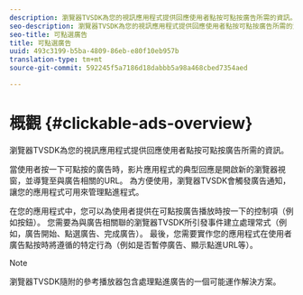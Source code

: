 ```yaml
---
description: 瀏覽器TVSDK為您的視訊應用程式提供回應使用者點按可點按廣告所需的資訊。
seo-description: 瀏覽器TVSDK為您的視訊應用程式提供回應使用者點按可點按廣告所需的資訊。
seo-title: 可點選廣告
title: 可點選廣告
uuid: 493c3199-b5ba-4809-86eb-e80f10eb957b
translation-type: tm+mt
source-git-commit: 592245f5a7186d18dabbb5a98a468cbed7354aed

---
```



# 概觀 {#clickable-ads-overview}

瀏覽器TVSDK為您的視訊應用程式提供回應使用者點按可點按廣告所需的資訊。

當使用者按一下可點按的廣告時，影片應用程式的典型回應是開啟新的瀏覽器視窗，並導覽至與廣告相關的URL。 為方便使用，瀏覽器TVSDK會觸發廣告通知，讓您的應用程式可用來管理點進程式。

在您的應用程式中，您可以為使用者提供在可點按廣告播放時按一下的控制項（例如按鈕）。 您需要為與廣告相關聯的瀏覽器TVSDK所引發事件建立處理常式（例如，廣告開始、點選廣告、完成廣告）。 最後，您需要實作您的應用程式在使用者廣告點按時將遵循的特定行為（例如是否暫停廣告、顯示點進URL等）。

>[!NOTE]
>
>瀏覽器TVSDK隨附的參考播放器包含處理點進廣告的一個可能運作解決方案。